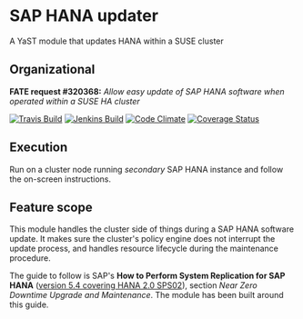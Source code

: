 # SAP HANA updater

A YaST module that updates HANA within a SUSE cluster

## Organizational

**FATE request #320368:** *Allow easy update of SAP HANA software when operated within a SUSE HA cluster*

[![Travis Build](https://travis-ci.org/yast/yast-hana-update.svg?branch=master)](https://travis-ci.org/yast/yast-hana-update)
[![Jenkins Build](http://img.shields.io/jenkins/s/https/ci.opensuse.org/yast-hana-update-master.svg)](https://ci.opensuse.org/view/Yast/job/yast-hana-update-master/)
[![Code Climate](https://codeclimate.com/github/yast/yast-hana-update/badges/gpa.svg)](https://codeclimate.com/github/yast/yast-hana-update)
[![Coverage Status](https://coveralls.io/repos/yast/yast-hana-update/badge.png)](https://coveralls.io/r/yast/yast-hana-update)

## Execution

Run on a cluster node running *secondary* SAP HANA instance and follow the on-screen instructions.

## Feature scope

This module handles the cluster side of things during a SAP HANA software update. It makes sure the cluster's policy engine does not interrupt the update process, and handles resource lifecycle during the maintenance procedure.

The guide to follow is SAP's **How to Perform System Replication for SAP HANA** ([version 5.4 covering HANA 2.0 SPS02](https://www.sap.com/documents/2017/07/606a676e-c97c-0010-82c7-eda71af511fa.html)), section *Near Zero Downtime Upgrade and Maintenance*. The module has been built around this guide.
